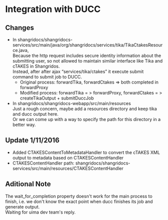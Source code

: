 # Integration with DUCC

## Changes
* In shangridocs/shangridocs-services/src/main/java/org/shangridocs/services/tika/TikaCtakesResource.java,  
Because the http request includes secure identity information about the submitting user, so not allowed to maintain similar interface like Tika and cTAKES in Shangridos.  
Instead, after after ajax “services/tika/ctakes” it execute submit command to submit job to DUCC.  
  * Original process: forwardTika, forwardCtakes => both completed in forwardProxy  
  * Modified process: forwardTika = > forwardProxy, forwardCtakes = > createTikaOutput + submitDuccJob   
* In shangridocs/shangridocs-webapp/src/main/resources   
Just a rough concern, maybe add a resources directory and keep tika and ducc output here.  
Or we can come up with a way to specify the path for this directory in a better way.  

## Update 1/11/2016  
* Added CTAKESContentToMetadataHandler to convert the cTAKES XML output to metadata based on CTAKESContentHandler  
* CTAKESContentHandler path: shangridocs/shangridocs-services/src/main/resources/CTAKESContentHandler

## Aditional Note
The wait_for_completion property doesn't work for the main process to finish, i.e. we don't know the exact point when ducc finishes its job and generate output.  
Waiting for uima dev team's reply.
